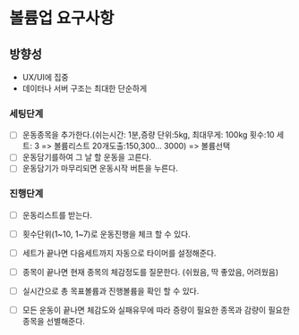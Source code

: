 # 볼륨업 요구사항

## 방향성
- UX/UI에 집중
- 데이터나 서버 구조는 최대한 단순하게

### 세팅단계
- [ ] 운동종목을 추가한다.(쉬는시간: 1분,증량 단위:5kg, 최대무게: 100kg  횟수:10 세트: 3 => 볼륨리스트 20개도출:150,300... 3000) => 볼륨선택 
- [ ] 운동담기를하여 그 날 할 운동을 고른다.
- [ ] 운동담기가 마무리되면 운동시작 버튼을 누른다.
### 진행단계
- [ ] 운동리스트를 받는다.
- [ ] 횟수단위(1~10, 1~7)로 운동진행을 체크 할 수 있다.
- [ ] 세트가 끝나면 다음세트까지 자동으로 타이머를 설정해준다.
- [ ] 종목이 끝나면 현재 종목의 체감정도를 질문한다. (쉬웠음, 딱 좋았음, 어려웠음)
- [ ] 실시간으로 총 목표볼륨과 진행볼륨을 확인 할 수 있다.
- [ ] 모든 운동이 끝나면 체감도와 실패유무에 따라 증량이 필요한 종목과 감량이 필요한 종목을 선별해준다.


